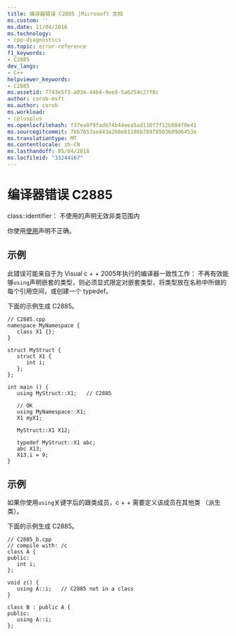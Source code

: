 ```yaml
---
title: 编译器错误 C2885 |Microsoft 文档
ms.custom: ''
ms.date: 11/04/2016
ms.technology:
- cpp-diagnostics
ms.topic: error-reference
f1_keywords:
- C2885
dev_langs:
- C++
helpviewer_keywords:
- C2885
ms.assetid: 7743e5f3-a034-44b4-9ee8-5a6254c27f8c
author: corob-msft
ms.author: corob
ms.workload:
- cplusplus
ms.openlocfilehash: f37ea0f9fadb74b44eea5ad110f7f12b884f0e41
ms.sourcegitcommit: 76b7653ae443a2b8eb1186b789f8503609d6453e
ms.translationtype: MT
ms.contentlocale: zh-CN
ms.lasthandoff: 05/04/2018
ms.locfileid: "33244167"
---
```

# <a name="compiler-error-c2885"></a>编译器错误 C2885
class::identifier： 不使用的声明无效非类范围内  
  
 你使用[使用](../../cpp/using-declaration.md)声明不正确。  
  
## <a name="example"></a>示例  
 此错误可能来自于为 Visual c + + 2005年执行的编译器一致性工作： 不再有效能够`using`声明嵌套的类型，则必须显式限定对嵌套类型，将类型放在名称中所做的每个引用空间，或创建一个 typedef。  
  
 下面的示例生成 C2885。  
  
```  
// C2885.cpp  
namespace MyNamespace {  
   class X1 {};  
}  
  
struct MyStruct {  
   struct X1 {  
      int i;  
   };  
};  
  
int main () {  
   using MyStruct::X1;   // C2885  
  
   // OK  
   using MyNamespace::X1;  
   X1 myX1;  
  
   MyStruct::X1 X12;  
  
   typedef MyStruct::X1 abc;  
   abc X13;  
   X13.i = 9;  
}  
```  
  
## <a name="example"></a>示例  
 如果你使用`using`关键字后的跟类成员，c + + 需要定义该成员在其他类 （派生类）。  
  
 下面的示例生成 C2885。  
  
```  
// C2885_b.cpp  
// compile with: /c  
class A {  
public:  
   int i;  
};  
  
void z() {  
   using A::i;   // C2885 not in a class  
}  
  
class B : public A {  
public:  
   using A::i;  
};  
```